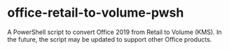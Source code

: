 # office-retail-to-volume-pwsh
A PowerShell script to convert Office 2019 from Retail to Volume (KMS). In the future, the script may be updated to support other Office products.
